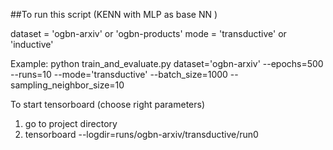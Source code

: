 ##To run this script (KENN with MLP as base NN )

dataset = 'ogbn-arxiv' or 'ogbn-products' mode = 'transductive' or 'inductive'

Example:
python train_and_evaluate.py dataset='ogbn-arxiv' --epochs=500 --runs=10 --mode='transductive' --batch_size=1000
--sampling_neighbor_size=10

To start tensorboard (choose right parameters)

1. go to project directory
2. tensorboard --logdir=runs/ogbn-arxiv/transductive/run0

